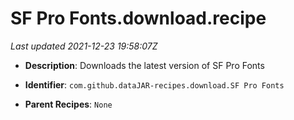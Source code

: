 # SF Pro Fonts.download.recipe

_Last updated 2021-12-23 19:58:07Z_

- **Description**: Downloads the latest version of SF Pro Fonts

- **Identifier**: `com.github.dataJAR-recipes.download.SF Pro Fonts`

- **Parent Recipes**: `None`